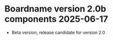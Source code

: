 Boardname version 2.0b components 2025-06-17
============================================
 - Beta version, release candidate for version 2.0
